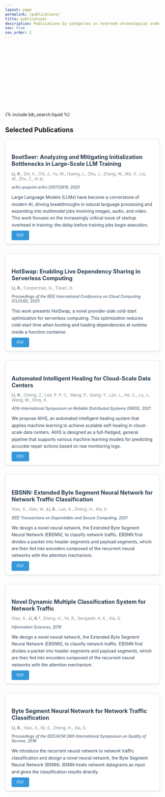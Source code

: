 ```yaml
---
layout: page
permalink: /publications/
title: publications
description: Publications by categories in reversed chronological order.
nav: true
nav_order: 2
---
```


<!-- _pages/publications.md -->

<div class="section-header-bg" style="background-image: url('{{ '/assets/img/yellowstone.jpg' | relative_url }}'); background-size: cover; background-position: center; height: 200px; border-radius: 10px; margin-bottom: 20px; position: relative;">
</div>

<!-- Bibsearch Feature -->
{% include bib_search.liquid %}

<div class="publications">

<h2>Selected Publications</h2>

<div class="publication-item" style="margin-bottom: 30px; padding: 20px; border: 1px solid #e0e0e0; border-radius: 8px; background: white; box-shadow: 0 2px 4px rgba(0,0,0,0.1);">
  <h3 style="color: #2c3e50; margin-bottom: 10px; font-size: 1.3em;">BootSeer: Analyzing and Mitigating Initialization Bottlenecks in Large-Scale LLM Training</h3>
  <p style="color: #7f8c8d; margin-bottom: 8px; font-size: 0.95em;"><strong>Li, R.</strong>, Zhi, X., Chi, J., Yu, M., Huang, L., Zhu, J., Zhang, W., Ma, X., Liu, W., Zhu, Z., et al.</p>
  <p style="color: #34495e; margin-bottom: 12px; font-style: italic; font-size: 0.9em;">arXiv preprint arXiv:2507.12619, 2025</p>
  <p style="color: #2c3e50; margin-bottom: 15px; line-height: 1.6;">Large Language Models (LLMs) have become a cornerstone of modern AI, driving breakthroughs in natural language processing and expanding into multimodal jobs involving images, audio, and video. This work focuses on the increasingly critical issue of startup overhead in training: the delay before training jobs begin execution.</p>
  <a href="https://arxiv.org/pdf/2507.12619" class="btn btn-sm z-depth-0" target="_blank" style="background-color: #3498db; color: white; padding: 8px 16px; text-decoration: none; border-radius: 4px; font-size: 0.9em;">PDF</a>
</div>

<div class="publication-item" style="margin-bottom: 30px; padding: 20px; border: 1px solid #e0e0e0; border-radius: 8px; background: white; box-shadow: 0 2px 4px rgba(0,0,0,0.1);">
  <h3 style="color: #2c3e50; margin-bottom: 10px; font-size: 1.3em;">HotSwap: Enabling Live Dependency Sharing in Serverless Computing</h3>
  <p style="color: #7f8c8d; margin-bottom: 8px; font-size: 0.95em;"><strong>Li, R.</strong>, Cooperman, G., Tiwari, D.</p>
  <p style="color: #34495e; margin-bottom: 12px; font-style: italic; font-size: 0.9em;">Proceedings of the IEEE International Conference on Cloud Computing (CLOUD), 2025</p>
  <p style="color: #2c3e50; margin-bottom: 15px; line-height: 1.6;">This work presents HotSwap, a novel provider-side cold-start optimization for serverless computing. This optimization reduces cold-start time when booting and loading dependencies at runtime inside a function container.</p>
  <a href="https://arxiv.org/abs/2409.09202" class="btn btn-sm z-depth-0" target="_blank" style="background-color: #3498db; color: white; padding: 8px 16px; text-decoration: none; border-radius: 4px; font-size: 0.9em;">PDF</a>
</div>

<div class="publication-item" style="margin-bottom: 30px; padding: 20px; border: 1px solid #e0e0e0; border-radius: 8px; background: white; box-shadow: 0 2px 4px rgba(0,0,0,0.1);">
  <h3 style="color: #2c3e50; margin-bottom: 10px; font-size: 1.3em;">Automated Intelligent Healing for Cloud-Scale Data Centers</h3>
  <p style="color: #7f8c8d; margin-bottom: 8px; font-size: 0.95em;"><strong>Li, R.</strong>, Cheng, Z., Lee, P. P. C., Wang, P., Qiang, Y., Lan, L., He, C., Lu, J., Wang, M., Ding, X.</p>
  <p style="color: #34495e; margin-bottom: 12px; font-style: italic; font-size: 0.9em;">40th International Symposium on Reliable Distributed Systems (SRDS), 2021</p>
  <p style="color: #2c3e50; margin-bottom: 15px; line-height: 1.6;">We propose AIHS, an automated intelligent healing system that applies machine learning to achieve scalable self-healing in cloud-scale data centers. AIHS is designed as a full-fledged, general pipeline that supports various machine learning models for predicting accurate repair actions based on raw monitoring logs.</p>
  <a href="https://ieeexplore.ieee.org/stamp/stamp.jsp?tp=&arnumber=9603508" class="btn btn-sm z-depth-0" target="_blank" style="background-color: #3498db; color: white; padding: 8px 16px; text-decoration: none; border-radius: 4px; font-size: 0.9em;">PDF</a>
</div>

<div class="publication-item" style="margin-bottom: 30px; padding: 20px; border: 1px solid #e0e0e0; border-radius: 8px; background: white; box-shadow: 0 2px 4px rgba(0,0,0,0.1);">
  <h3 style="color: #2c3e50; margin-bottom: 10px; font-size: 1.3em;">EBSNN: Extended Byte Segment Neural Network for Network Traffic Classification</h3>
  <p style="color: #7f8c8d; margin-bottom: 8px; font-size: 0.95em;">Xiao, X., Xiao, W., <strong>Li, R.</strong>, Luo, X., Zheng, H., Xia, S.</p>
  <p style="color: #34495e; margin-bottom: 12px; font-style: italic; font-size: 0.9em;">IEEE Transactions on Dependable and Secure Computing, 2021</p>
  <p style="color: #2c3e50; margin-bottom: 15px; line-height: 1.6;">We design a novel neural network, the Extended Byte Segment Neural Network (EBSNN), to classify network traffic. EBSNN first divides a packet into header segments and payload segments, which are then fed into encoders composed of the recurrent neural networks with the attention mechanism.</p>
  <a href="https://ieeexplore.ieee.org/abstract/document/9503323" class="btn btn-sm z-depth-0" target="_blank" style="background-color: #3498db; color: white; padding: 8px 16px; text-decoration: none; border-radius: 4px; font-size: 0.9em;">PDF</a>
</div>

<div class="publication-item" style="margin-bottom: 30px; padding: 20px; border: 1px solid #e0e0e0; border-radius: 8px; background: white; box-shadow: 0 2px 4px rgba(0,0,0,0.1);">
  <h3 style="color: #2c3e50; margin-bottom: 10px; font-size: 1.3em;">Novel Dynamic Multiple Classification System for Network Traffic</h3>
  <p style="color: #7f8c8d; margin-bottom: 8px; font-size: 0.95em;">Xiao, X., <strong>Li, R.*</strong>, Zheng, H., Ye, R., Sangaiah, A. K., Xia, S.</p>
  <p style="color: #34495e; margin-bottom: 12px; font-style: italic; font-size: 0.9em;">Information Sciences, 2019</p>
  <p style="color: #2c3e50; margin-bottom: 15px; line-height: 1.6;">We design a novel neural network, the Extended Byte Segment Neural Network (EBSNN), to classify network traffic. EBSNN first divides a packet into header segments and payload segments, which are then fed into encoders composed of the recurrent neural networks with the attention mechanism.</p>
  <a href="https://www.sciencedirect.com/science/article/abs/pii/S0020025518308569" class="btn btn-sm z-depth-0" target="_blank" style="background-color: #3498db; color: white; padding: 8px 16px; text-decoration: none; border-radius: 4px; font-size: 0.9em;">PDF</a>
</div>

<div class="publication-item" style="margin-bottom: 30px; padding: 20px; border: 1px solid #e0e0e0; border-radius: 8px; background: white; box-shadow: 0 2px 4px rgba(0,0,0,0.1);">
  <h3 style="color: #2c3e50; margin-bottom: 10px; font-size: 1.3em;">Byte Segment Neural Network for Network Traffic Classification</h3>
  <p style="color: #7f8c8d; margin-bottom: 8px; font-size: 0.95em;"><strong>Li, R.</strong>, Xiao, X., Ni, S., Zheng, H., Xia, S.</p>
  <p style="color: #34495e; margin-bottom: 12px; font-style: italic; font-size: 0.9em;">Proceedings of the IEEE/ACM 26th International Symposium on Quality of Service, 2018</p>
  <p style="color: #2c3e50; margin-bottom: 15px; line-height: 1.6;">We introduce the recurrent neural network to network traffic classification and design a novel neural network, the Byte Segment Neural Network (BSNN). BSNN treats network datagrams as input and gives the classification results directly.</p>
  <a href="https://ieeexplore.ieee.org/stamp/stamp.jsp?tp=&arnumber=7760799" class="btn btn-sm z-depth-0" target="_blank" style="background-color: #3498db; color: white; padding: 8px 16px; text-decoration: none; border-radius: 4px; font-size: 0.9em;">PDF</a>
</div>

</div>
